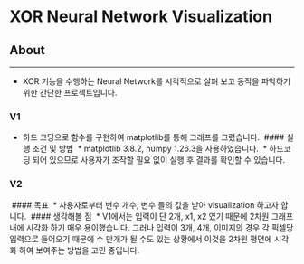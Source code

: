 # XOR Neural Network Visualization

## About
***
 * XOR 기능을 수행하는 Neural Network를 시각적으로 살펴 보고 동작을 파악하기 위한 간단한 프로젝트입니다.

### V1
 * 하드 코딩으로 함수를 구현하여 matplotlib를 통해 그래프를 그렸습니다.
&nbsp;#### 실행 조건 및 방법
   &nbsp;* matplotlib 3.8.2, numpy 1.26.3을 사용하였습니다.
   &nbsp;* 하드코딩 되어 있으므로 사용자가 조작할 필요 없이 실행 후 결과를 확인할 수 있습니다.

### V2

&nbsp;#### 목표
   &nbsp;* 사용자로부터 변수 개수, 변수 들의 값을 받아 visualization 하고자 합니다.
&nbsp;#### 생각해볼 점
   &nbsp;* V1에서는 입력이 단 2개, x1, x2 였기 때문에 2차원 그래프 내에 시각화 하기 매우 용이했습니다. 그러나 입력이 3개, 4개, 이미지의 경우 각 픽셀당 입력으로 들어오기 때문에 수 만개가 될 수도 있는 상황에서 이것을 2차원 평면에 시각화 하여 보여주는 방법을 고민 중입니다.

